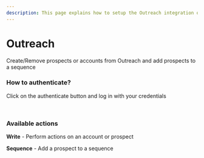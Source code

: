```yaml
---
description: This page explains how to setup the Outreach integration on Cargo.
---
```


# Outreach

Create/Remove prospects or accounts from Outreach and add prospects to a sequence



### How to authenticate?

Click on the authenticate button and log in with your credentials

<figure><img src="../../.gitbook/assets/Capture d’écran 2023-03-13 à 09.47.58.png" alt=""><figcaption></figcaption></figure>

### Available actions

**Write** - Perform actions on an account or prospect

**Sequence** - Add a prospect to a sequence
